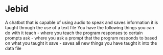 # Jebid
A chatbot that is capable of using audio to speak and saves information it is taught through the use of a text file
You have the following things you can do with it
teach - where you teach the program responses to certain prompts
ask - where you ask a prompt that the program responds to based on what you taught it
save - saves all new things you have taught it into the data file
